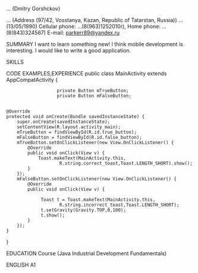 … (Dmitry Gorshckov)
 
… (Address (97/42, Vosstanya, Kazan, Republic of Tatarstan, Russia))
… (13/05/1990)
Cellular phone: …(8(963)1252010r), Home phone: … (8(843)324567)
E-mail: parkerr89@yandex.ru

SUMMARY                    I want to learn something new! I think mobile development is                                           interesting. I would like to write a good application.
		
 
SKILLS  

CODE EXAMPLES,EXPERIENCE        public class MainActivity extends AppCompatActivity {

                       private Button mTrueButton;
                       private Button mFalseButton;


    @Override
    protected void onCreate(Bundle savedInstanceState) {
        super.onCreate(savedInstanceState);
        setContentView(R.layout.activity_main);
        mTrueButton = findViewById(R.id.true_button);
        mFalseButton = findViewById(R.id.false_button);
        mTrueButton.setOnClickListener(new View.OnClickListener() {
            @Override
            public void onClick(View v) {
                Toast.makeText(MainActivity.this,
                        R.string.correct_toast,Toast.LENGTH_SHORT).show();
            }
        });
        mFalseButton.setOnClickListener(new View.OnClickListener() {
            @Override
            public void onClick(View v) {

                 Toast t = Toast.makeText(MainActivity.this,
                        R.string.incorrect_toast,Toast.LENGTH_SHORT);
                 t.setGravity(Gravity.TOP,0,100);
                 t.show();
            }
        });
    }
}


      
EDUCATION	                     Course (Java Industrial Development Fundamentals)

ENGLISH                            A1
